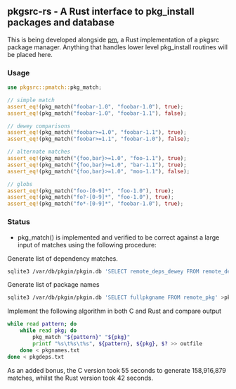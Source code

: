 ## pkgsrc-rs - A Rust interface to pkg_install packages and database

This is being developed alongside [pm](https://github.com/jperkin/pm), a Rust
implementation of a pkgsrc package manager.  Anything that handles lower level
pkg\_install routines will be placed here.

### Usage

```rust
use pkgsrc::pmatch::pkg_match;

// simple match
assert_eq!(pkg_match("foobar-1.0", "foobar-1.0"), true);
assert_eq!(pkg_match("foobar-1.0", "foobar-1.1"), false);

// dewey comparisons
assert_eq!(pkg_match("foobar>=1.0", "foobar-1.1"), true);
assert_eq!(pkg_match("foobar>=1.1", "foobar-1.0"), false);

// alternate matches
assert_eq!(pkg_match("{foo,bar}>=1.0", "foo-1.1"), true);
assert_eq!(pkg_match("{foo,bar}>=1.0", "bar-1.1"), true);
assert_eq!(pkg_match("{foo,bar}>=1.0", "moo-1.1"), false);

// globs
assert_eq!(pkg_match("foo-[0-9]*", "foo-1.0"), true);
assert_eq!(pkg_match("fo?-[0-9]*", "foo-1.0"), true);
assert_eq!(pkg_match("fo*-[0-9]*", "foobar-1.0"), true);
```

### Status

* pkg\_match() is implemented and verified to be correct against a large input
  of matches using the following procedure:

Generate list of dependency matches.

```bash
sqlite3 /var/db/pkgin/pkgin.db 'SELECT remote_deps_dewey FROM remote_deps' | sort | uniq > pkgdeps.txt
```

Generate list of package names

```bash
sqlite3 /var/db/pkgin/pkgin.db 'SELECT fullpkgname FROM remote_pkg' >pkgnames.txt
```

Implement the following algorithm in both C and Rust and compare output

```bash
while read pattern; do
    while read pkg; do
        pkg_match "${pattern}" "${pkg}"
        printf "%s\t%s\t%s", ${pattern}, ${pkg}, $? >> outfile
    done < pkgnames.txt
done < pkgdeps.txt
```

As an added bonus, the C version took 55 seconds to generate 158,916,879
matches, whilst the Rust version took 42 seconds.
